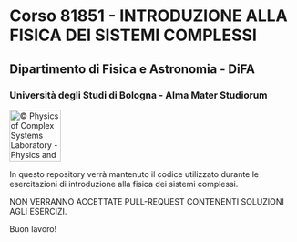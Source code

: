 # Corso 81851 - INTRODUZIONE ALLA FISICA DEI SISTEMI COMPLESSI
## Dipartimento di Fisica e Astronomia - DiFA
### Università degli Studi di Bologna - Alma Mater Studiorum

<a href="http://www.physycom.unibo.it"> 
<div class="image">
<img src="https://cdn.rawgit.com/physycom/templates/697b327d/logo_unibo.png" width="90" height="90" alt="© Physics of Complex Systems Laboratory - Physics and Astronomy Department - University of Bologna"> 
</div>
</a>


In questo repository verrà mantenuto il codice utilizzato durante le esercitazioni di introduzione alla fisica dei sistemi complessi.

NON VERRANNO ACCETTATE PULL-REQUEST CONTENENTI SOLUZIONI AGLI ESERCIZI.  

Buon lavoro!

